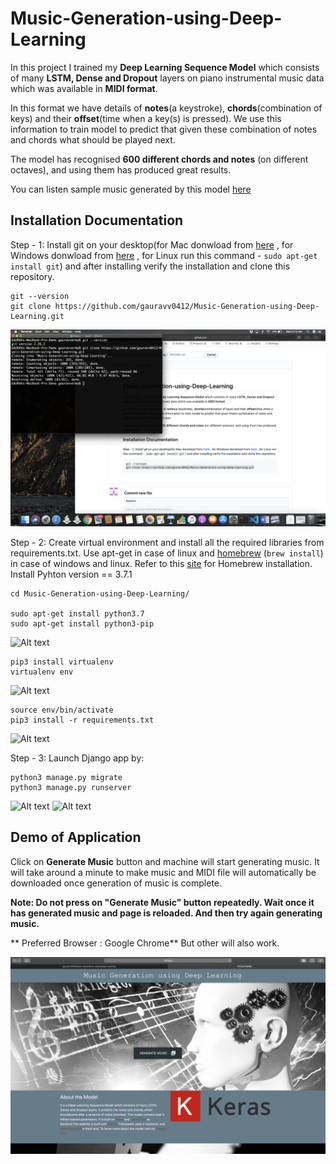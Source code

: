 # Music-Generation-using-Deep-Learning
In this project I trained my **Deep Learning Sequence Model** which consists of many **LSTM, Dense and Dropout** layers on piano instrumental music data which was available in **MIDI format**. 

In this format we have details of **notes**(a keystroke), **chords**(combination of keys) and their **offset**(time when a key(s) is pressed). We use this information to train model to predict that given these combination of notes and chords what should be played next. 

The model has recognised **600 different chords and notes** (on different octaves), and using them has produced great results.

You can listen sample music generated by this model [here](/Sample-Music)

## Installation Documentation

Step - 1: Install git on your desktop(for Mac donwload from [here](https://sourceforge.net/projects/git-osx-installer/files/) , for Windows donwload from [here](https://git-for-windows.github.io/) , for Linux run this command - `sudo apt-get install git`) and after installing verify the installation and clone this repository.

    git --version
    git clone https://github.com/gauravv0412/Music-Generation-using-Deep-Learning.git
    
![Alt text](/Screenshots/1.png)
    
Step - 2: Create virtual environment and install all the required libraries from requirements.txt. Use apt-get in case of linux and [homebrew](https://brew.sh) (`brew install`) in case of windows and linux. Refer to this [site](https://brew.sh) for Homebrew installation. Install Pyhton version == 3.7.1
  
    cd Music-Generation-using-Deep-Learning/
    
    sudo apt-get install python3.7
    sudo apt-get install python3-pip
    
![Alt text](/Screenshots/2.png)
    
    pip3 install virtualenv
    virtualenv env
    
![Alt text](/Screenshots/3.png)
    
    source env/bin/activate
    pip3 install -r requirements.txt
    
![Alt text](/Screenshots/4.png)

Step - 3: Launch Django app by: 

    python3 manage.py migrate
    python3 manage.py runserver
    
![Alt text](/Screenshots/5.png)
![Alt text](/Screenshots/6.png)

## Demo of Application

Click on **Generate Music** button and machine will start generating music. It will take around a minute to make music and MIDI file will automatically be downloaded once generation of music is complete. 

**Note: Do not press on "Generate Music" button repeatedly. Wait once it has generated music and page is reloaded. And 
        then try again generating music.**

** Preferred Browser : Google Chrome** But other will also work.

![Alt text](/Screenshots/7.png)
